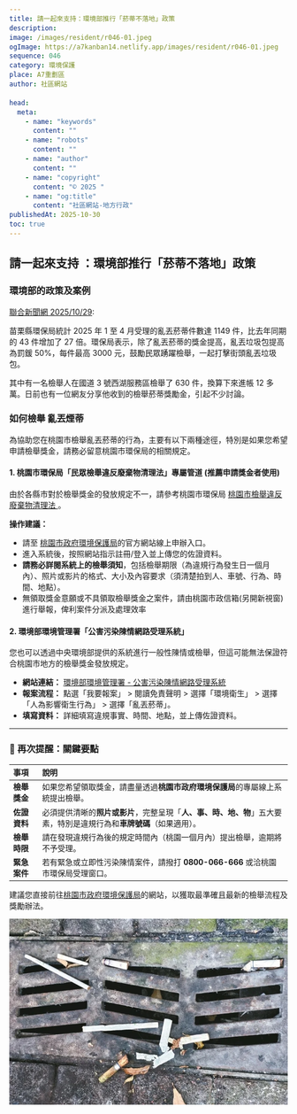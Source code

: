 ```yaml
---
title: 請一起來支持：環境部推行「菸蒂不落地」政策
description:
image: /images/resident/r046-01.jpeg
ogImage: https://a7kanban14.netlify.app/images/resident/r046-01.jpeg
sequence: 046
category: 環境保護
place: A7重劃區
author: 社區網站

head:
  meta:
    - name: "keywords"
      content: ""
    - name: "robots"
      content: ""
    - name: "author"
      content: ""
    - name: "copyright"
      content: "© 2025 "
    - name: "og:title"
      content: "社區網站-地方行政"
publishedAt: 2025-10-30
toc: true
---
```


## 請一起來支持 ：環境部推行「菸蒂不落地」政策

### 環境部的政策及案例

<a href="https://udn.com/news/story/120912/9104078?utm_source=udnnews&utm_medium=linepush&utm_campaign=notifications">聯合新聞網 2025/10/29</a>:

苗栗縣環保局統計 2025 年 1 至 4 月受理的亂丟菸蒂件數達 1149 件，比去年同期的 43 件增加了 27 倍。環保局表示，除了亂丟菸蒂的獎金提高，亂丟垃圾包提高為罰鍰 50%，每件最高 3000 元，鼓勵民眾踴躍檢舉，一起打擊街頭亂丟垃圾包。

其中有一名檢舉人在國道 3 號西湖服務區檢舉了 630 件，換算下來進帳 12 多萬。日前也有一位網友分享他收到的檢舉菸蒂獎勵金，引起不少討論。

### 如何檢舉 亂丟煙蒂

為協助您在桃園市檢舉亂丟菸蒂的行為，主要有以下兩種途徑，特別是如果您希望申請檢舉獎金，請務必留意桃園市環保局的相關規定。

#### 1. 桃園市環保局「民眾檢舉違反廢棄物清理法」專屬管道 (推薦申請獎金者使用)

由於各縣市對於檢舉獎金的發放規定不一，請參考桃園市環保局 <a href="https://generalwaste.tyoem.gov.tw/Convenience/Details/8">桃園市檢舉違反廢棄物清理法
</a>。

**操作建議：**

- 請至 <a href="https://generalwaste.tyoem.gov.tw/Prosecution/Create">桃園市政府環境保護局</a>的官方網站線上申辦入口。
- 進入系統後，按照網站指示註冊/登入並上傳您的佐證資料。
- **請務必詳閱系統上的檢舉須知**，包括檢舉期限（為違規行為發生日一個月內）、照片或影片的格式、大小及內容要求（須清楚拍到人、車號、行為、時間、地點）。
- 無領取獎金意願或不具領取檢舉獎金之案件，請由桃園市政信箱(另開新視窗)進行舉報，俾利案件分派及處理效率

#### 2. 環境部環境管理署「公害污染陳情網路受理系統」

您也可以透過中央環境部提供的系統進行一般性陳情或檢舉，但這可能無法保證符合桃園市地方的檢舉獎金發放規定。

- **網站連結：** <a href="https://ww3.moenv.gov.tw/Public/Index.aspx">環境部環境管理署 - 公害污染陳情網路受理系統</a>
- **報案流程：** 點選「我要報案」 > 閱讀免責聲明 > 選擇「環境衛生」 > 選擇「人為影響衛生行為」 > 選擇「亂丟菸蒂」。
- **填寫資料：** 詳細填寫違規事實、時間、地點，並上傳佐證資料。

---

### 🚨 再次提醒：關鍵要點

| 事項         | 說明                                                                                                                 |
| :----------- | :------------------------------------------------------------------------------------------------------------------- |
| **檢舉獎金** | 如果您希望領取獎金，請盡量透過**桃園市政府環境保護局**的專屬線上系統提出檢舉。                                       |
| **佐證資料** | 必須提供清晰的**照片或影片**，完整呈現「**人、事、時、地、物**」五大要素，特別是違規行為和**車牌號碼**（如果適用）。 |
| **檢舉時限** | 請在發現違規行為後的規定時間內（桃園一個月內）提出檢舉，逾期將不予受理。                                             |
| **緊急案件** | 若有緊急或立即性污染陳情案件，請撥打 **0800-066-666** 或洽桃園市環保局受理窗口。                                     |

建議您直接前往<a href="https://generalwaste.tyoem.gov.tw/Prosecution/Create">桃園市政府環境保護局</a>的網站，以獲取最準確且最新的檢舉流程及獎勵辦法。

![r046-01.jpeg](/images/resident/r046-01.jpeg)
